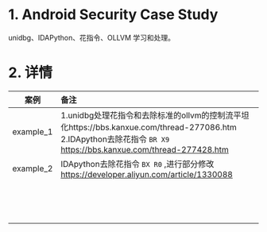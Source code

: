 # 1. Android Security Case Study
unidbg、IDAPython、花指令、OLLVM 学习和处理。



# 2. 详情
|   案例    | 备注                                                         |
| :-------: | :----------------------------------------------------------- |
| example_1 | 1.unidbg处理花指令和去除标准的ollvm的控制流平坦化https://bbs.kanxue.com/thread-277086.htm <br/>2.IDApython去除花指令 ```BR X9```  https://bbs.kanxue.com/thread-277428.htm |
| example_2 | IDApython去除花指令    ```BX R0``` ,进行部分修改  https://developer.aliyun.com/article/1330088 |
|           |                                                              |
|           |                                                              |
|           |                                                              |
|           |                                                              |
|           |                                                              |
|           |                                                              |
|           |                                                              |
|           |                                                              |
|           |                                                              |
|           |                                                              |
|           |                                                              |
|           |                                                              |
|           |                                                              |
|           |                                                              |
